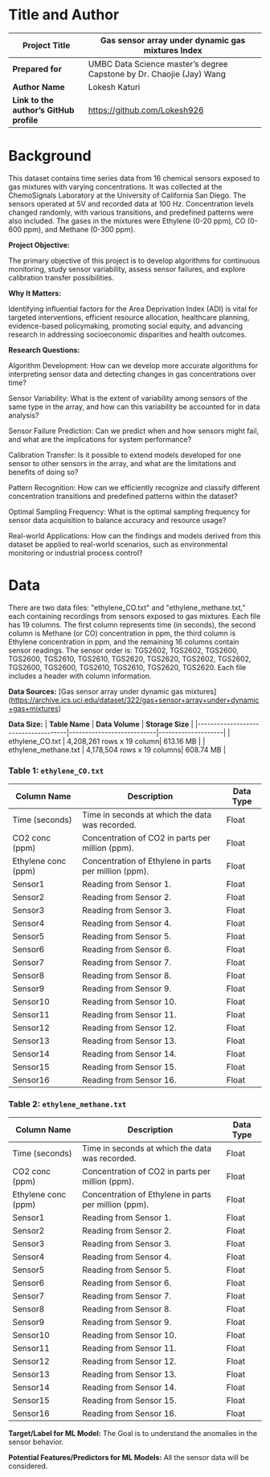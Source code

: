 # Title and Author

| **Project Title**                    | Gas sensor array under dynamic gas mixtures Index |
|-------------------------------------|------------------------------------------------------------------------------------|
| **Prepared for**                     | UMBC Data Science master’s degree Capstone by Dr. Chaojie (Jay) Wang              |
| **Author Name**                      | Lokesh Katuri                                                                     |
| **Link to the author’s GitHub profile**| https://github.com/Lokesh926                   |

# Background

This dataset contains time series data from 16 chemical sensors exposed to gas mixtures with varying concentrations. It was collected at the ChemoSignals Laboratory at the University of California San Diego. The sensors operated at 5V and recorded data at 100 Hz. Concentration levels changed randomly, with various transitions, and predefined patterns were also included. The gases in the mixtures were Ethylene (0-20 ppm), CO (0-600 ppm), and Methane (0-300 ppm).

**Project Objective:**

The primary objective of this project is to develop algorithms for continuous monitoring, study sensor variability, assess sensor failures, and explore calibration transfer possibilities.

**Why It Matters:**

Identifying influential factors for the Area Deprivation Index (ADI) is vital for targeted interventions, efficient resource allocation, healthcare planning, evidence-based policymaking, promoting social equity, and advancing research in addressing socioeconomic disparities and health outcomes.

**Research Questions:**

Algorithm Development: How can we develop more accurate algorithms for interpreting sensor data and detecting changes in gas concentrations over time?

Sensor Variability: What is the extent of variability among sensors of the same type in the array, and how can this variability be accounted for in data analysis?

Sensor Failure Prediction: Can we predict when and how sensors might fail, and what are the implications for system performance?

Calibration Transfer: Is it possible to extend models developed for one sensor to other sensors in the array, and what are the limitations and benefits of doing so?

Pattern Recognition: How can we efficiently recognize and classify different concentration transitions and predefined patterns within the dataset?

Optimal Sampling Frequency: What is the optimal sampling frequency for sensor data acquisition to balance accuracy and resource usage?

Real-world Applications: How can the findings and models derived from this dataset be applied to real-world scenarios, such as environmental monitoring or industrial process control?

# Data

There are two data files: "ethylene_CO.txt" and "ethylene_methane.txt," each containing recordings from sensors exposed to gas mixtures. Each file has 19 columns. The first column represents time (in seconds), the second column is Methane (or CO) concentration in ppm, the third column is Ethylene concentration in ppm, and the remaining 16 columns contain sensor readings. The sensor order is: TGS2602, TGS2602, TGS2600, TGS2600, TGS2610, TGS2610, TGS2620, TGS2620, TGS2602, TGS2602, TGS2600, TGS2600, TGS2610, TGS2610, TGS2620, TGS2620. Each file includes a header with column information.

**Data Sources:** [Gas sensor array under dynamic gas mixtures]
(https://archive.ics.uci.edu/dataset/322/gas+sensor+array+under+dynamic+gas+mixtures)

**Data Size:** 
| **Table Name**                      | **Data Volume**           | **Storage Size**  |
|-------------------------------------|---------------------------|--------------------|
|  ethylene_CO.txt                    | 4,208,261 rows x 19 column| 613.16 MB           |
| ethylene_methane.txt                | 4,178,504 rows x 19 columns| 608.74 MB          |



### Table 1: `ethylene_CO.txt`

| Column Name         | Description                                      | Data Type |
|---------------------|--------------------------------------------------|-----------|
| Time (seconds)     | Time in seconds at which the data was recorded.   | Float     |
| CO2 conc (ppm)      | Concentration of CO2 in parts per million (ppm). | Float     |
| Ethylene conc (ppm)| Concentration of Ethylene in parts per million (ppm).| Float  |
| Sensor1             | Reading from Sensor 1.                           | Float     |
| Sensor2             | Reading from Sensor 2.                           | Float     |
| Sensor3             | Reading from Sensor 3.                           | Float     |
| Sensor4             | Reading from Sensor 4.                           | Float     |
| Sensor5             | Reading from Sensor 5.                           | Float     |
| Sensor6             | Reading from Sensor 6.                           | Float     |
| Sensor7             | Reading from Sensor 7.                           | Float     |
| Sensor8             | Reading from Sensor 8.                           | Float     |
| Sensor9             | Reading from Sensor 9.                           | Float     |
| Sensor10            | Reading from Sensor 10.                          | Float     |
| Sensor11            | Reading from Sensor 11.                          | Float     |
| Sensor12            | Reading from Sensor 12.                          | Float     |
| Sensor13            | Reading from Sensor 13.                          | Float     |
| Sensor14            | Reading from Sensor 14.                          | Float     |
| Sensor15            | Reading from Sensor 15.                          | Float     |
| Sensor16            | Reading from Sensor 16.                          | Float     |


### Table 2: `ethylene_methane.txt`

| Column Name         | Description                                      | Data Type |
|---------------------|--------------------------------------------------|-----------|
| Time (seconds)     | Time in seconds at which the data was recorded.   | Float     |
| CO2 conc (ppm)      | Concentration of CO2 in parts per million (ppm). | Float     |
| Ethylene conc (ppm)| Concentration of Ethylene in parts per million (ppm).| Float  |
| Sensor1             | Reading from Sensor 1.                           | Float     |
| Sensor2             | Reading from Sensor 2.                           | Float     |
| Sensor3             | Reading from Sensor 3.                           | Float     |
| Sensor4             | Reading from Sensor 4.                           | Float     |
| Sensor5             | Reading from Sensor 5.                           | Float     |
| Sensor6             | Reading from Sensor 6.                           | Float     |
| Sensor7             | Reading from Sensor 7.                           | Float     |
| Sensor8             | Reading from Sensor 8.                           | Float     |
| Sensor9             | Reading from Sensor 9.                           | Float     |
| Sensor10            | Reading from Sensor 10.                          | Float     |
| Sensor11            | Reading from Sensor 11.                          | Float     |
| Sensor12            | Reading from Sensor 12.                          | Float     |
| Sensor13            | Reading from Sensor 13.                          | Float     |
| Sensor14            | Reading from Sensor 14.                          | Float     |
| Sensor15            | Reading from Sensor 15.                          | Float     |
| Sensor16            | Reading from Sensor 16.                          | Float     |

**Target/Label for ML Model:** The Goal is to understand the anomalies in the sensor behavior. 

**Potential Features/Predictors for ML Models:** All the sensor data will be considered.
